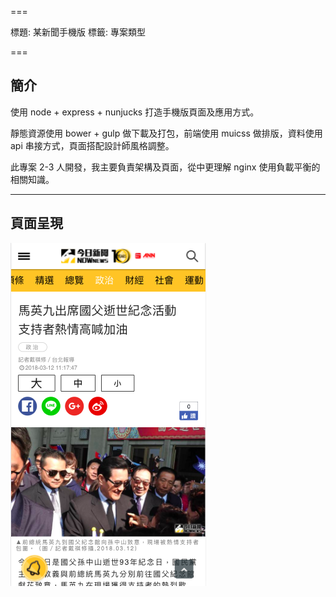 ===

標題: 某新聞手機版
標籤: 專案類型

===

## 簡介

使用 node + express + nunjucks 打造手機版頁面及應用方式。

靜態資源使用 bower + gulp 做下載及打包，前端使用 muicss 做排版，資料使用 api 串接方式，頁面搭配設計師風格調整。

此專案 2-3 人開發，我主要負責架構及頁面，從中更理解 nginx 使用負載平衡的相關知識。

---

## 頁面呈現

![NOWnews Mobile](./nownews-mobile.png)